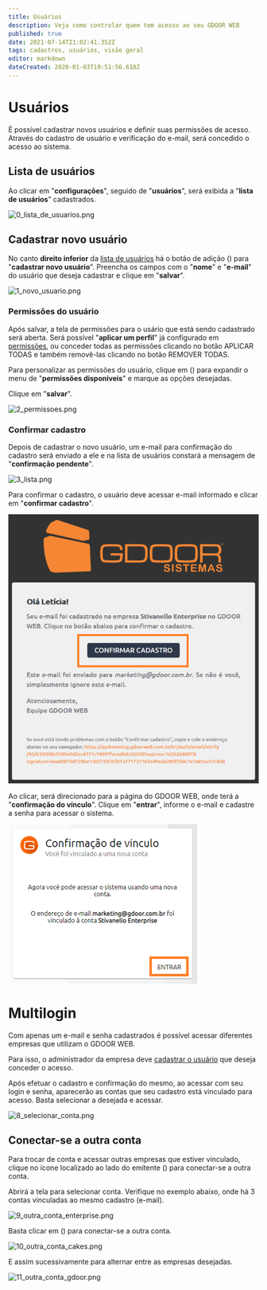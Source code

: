 ```yaml
---
title: Usuários
description: Veja como controlar quem tem acesso ao seu GDOOR WEB
published: true
date: 2021-07-14T21:02:41.352Z
tags: cadastros, usuários, visão geral
editor: markdown
dateCreated: 2020-01-03T19:51:56.610Z
---
```


# Usuários

É possível cadastrar novos usuários e definir suas permissões de acesso.
Através do cadastro de usuário e verificação do e-mail, será concedido o acesso ao sistema.

## Lista de usuários

Ao clicar em "**configurações**", seguido de "**usuários**", será exibida a "**lista de usuários**" cadastrados.

![0_lista_de_usuarios.png](/config/usuários/0_lista_de_usuarios.png)

## Cadastrar novo usuário

No canto **direito inferior** da [lista de usuários](configuracoes/usuarios#lista) há o botão de adição (<em class="mdi mdi-plus"></em>) para "**cadastrar novo usuário**".
Preencha os campos com o "**nome**" e "**e-mail**" do usuário que deseja cadastrar e clique em "**salvar**".

![1_novo_usuario.png](/config/usuários/1_novo_usuario.png)

### Permissões do usuário

Após salvar, a tela de permissões para o usário que está sendo cadastrado será aberta.
Será possível "**aplicar um perfil**" já configurado em [permissões](/configuracoes/permissoes), ou conceder todas as permissões clicando no botão <span class="mat-button mdi "> APLICAR TODAS</span> e também removê-las clicando no botão <span class="mat-button mdi "> REMOVER TODAS</span>.

Para personalizar as permissões do usuário, clique em (<em class="mdi mdi-chevron-down"></em>) para expandir o menu de "**permissões disponíveis**" e marque as opções desejadas.

Clique em "**salvar**".

![2_permissoes.png](/config/usuários/2_permissoes.png)

### Confirmar cadastro	

Depois de cadastrar o novo usuário, um e-mail para confirmação do cadastro será enviado a ele e na lista de usuários constará a mensagem de "**confirmação pendente**".

![3_lista.png](/config/usuários/3_lista.png)

Para confirmar o cadastro, o usuário deve acessar e-mail informado e clicar em "**confirmar cadastro**".

![4_email_confirmação.png](/config/usuários/4_email_confirmação.png)

Ao clicar, será direcionado para a página do GDOOR WEB, onde terá a "**confirmação do vínculo**".
Clique em "**entrar**", informe o e-mail e cadastre a senha para acessar o sistema.

![5_confirmação.png](/config/usuários/5_confirmação.png)

# Multilogin

Com apenas um e-mail e senha cadastrados é possível acessar diferentes empresas que utilizam o GDOOR WEB.

Para isso, o administrador da empresa deve [cadastrar o usuário](configuracoes/usuarios#cadastrar-novo-usuário) que deseja conceder o acesso.

Após efetuar o cadastro e confirmação do mesmo, ao acessar com seu login e senha, aparecerão as contas que seu cadastro está vinculado para acesso. Basta selecionar a desejada e acessar.

![8_selecionar_conta.png](/config/usuários/8_selecionar_conta.png)

## Conectar-se a outra conta

Para trocar de conta e acessar outras empresas que estiver vinculado, clique no ícone localizado ao lado do emitente (<em class="mdi mdi-home-import-outline"></em>) para conectar-se a outra conta.

Abrirá a tela para selecionar conta.
Verifique no exemplo abaixo, onde há 3 contas vinculadas ao mesmo cadastro (e-mail).

![9_outra_conta_enterprise.png](/config/usuários/9_outra_conta_enterprise.png)

Basta clicar em (<em class="mdi mdi-home-import-outline"></em>) para conectar-se a outra conta.

![10_outra_conta_cakes.png](/config/usuários/10_outra_conta_cakes.png)

E assim sucessivamente para alternar entre as empresas desejadas.

![11_outra_conta_gdoor.png](/config/usuários/11_outra_conta_gdoor.png)
